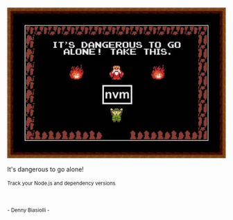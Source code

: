 ![It's dangerous to go alone!](slides/nvm-npx/img/dangerous-go-alone.jpg)

It's dangerous to go alone!

<small>
Track your Node.js and dependency versions
</small>

&nbsp;

<small>- Denny Biasiolli -</small>

<aside class="notes">
</aside>
